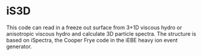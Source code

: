 # iS3D
This code can read in a freeze out surface from 3+1D viscous hydro or anisotropic viscous hydro and calculate 3D particle spectra. The structure is based on iSpectra, the Cooper Frye code in the iEBE heavy ion event generator.  
